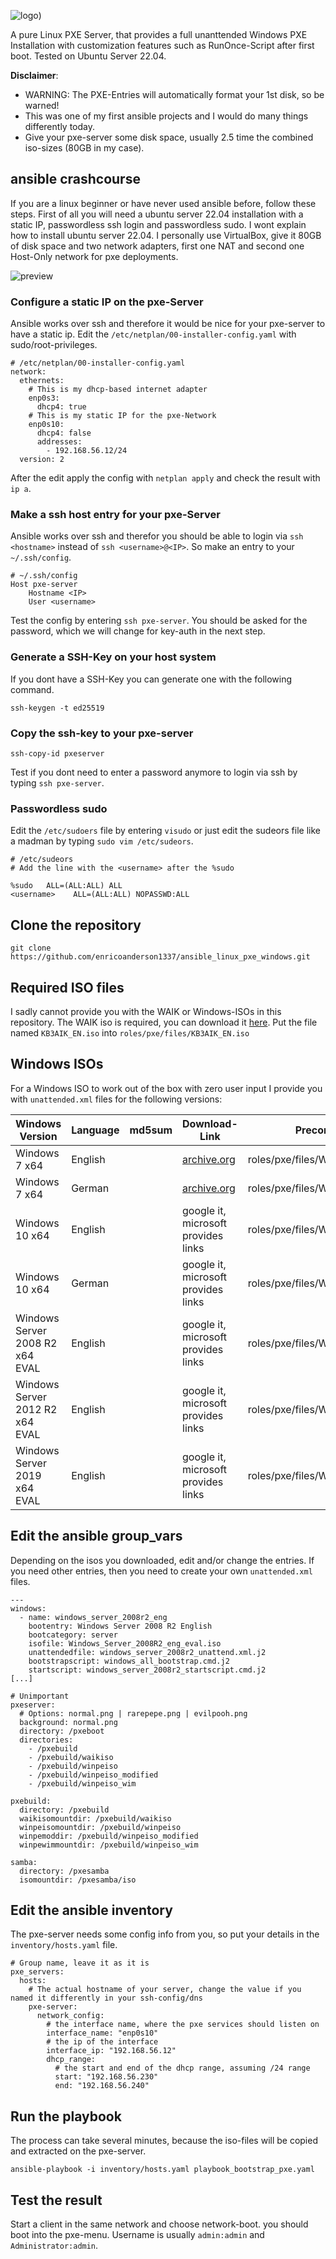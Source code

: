 ![logo](https://github.com/enricoanderson1337/ansible_linux_pxe_windows/blob/main/media/logo.png))

A pure Linux PXE Server, that provides a full unanttended Windows PXE Installation with customization features such as RunOnce-Script after first boot. Tested on Ubuntu Server 22.04.

__Disclaimer__: 
- WARNING: The PXE-Entries will automatically format your 1st disk, so be warned!
- This was one of my first ansible projects and I would do many things differently today.
- Give your pxe-server some disk space, usually 2.5 time the combined iso-sizes (80GB in my case).

## ansible crashcourse

If you are a linux beginner or have never used ansible before, follow these steps.
First of all you will need a ubuntu server 22.04 installation with a static IP, passwordless ssh login and passwordless sudo.
I wont explain how to install ubuntu server 22.04. I personally use VirtualBox, give it 80GB of disk space and two network adapters, first one NAT and second one Host-Only network for pxe deployments.

![preview](https://github.com/enricoanderson1337/ansible_linux_pxe_windows/blob/main/media/video.gif)

### Configure a static IP on the pxe-Server

Ansible works over ssh and therefore it would be nice for your pxe-server to have a static ip.
Edit the `/etc/netplan/00-installer-config.yaml` with sudo/root-privileges.

```
# /etc/netplan/00-installer-config.yaml 
network:
  ethernets:
    # This is my dhcp-based internet adapter
    enp0s3:
      dhcp4: true
    # This is my static IP for the pxe-Network
    enp0s10:
      dhcp4: false
      addresses:
        - 192.168.56.12/24
  version: 2
```

After the edit apply the config with `netplan apply` and check the result with `ip a`.


### Make a ssh host entry for your pxe-Server

Ansible works over ssh and therefor you should be able to login via `ssh <hostname>` instead of `ssh <username>@<IP>`. So make an entry to your `~/.ssh/config`.

```
# ~/.ssh/config
Host pxe-server                 
    Hostname <IP>
    User <username>
```

Test the config by entering `ssh pxe-server`. You should be asked for the password, which we will change for key-auth in the next step.

### Generate a SSH-Key on your host system

If you dont have a SSH-Key you can generate one with the following command.

```
ssh-keygen -t ed25519
```

### Copy the ssh-key to your pxe-server

```
ssh-copy-id pxeserver
```

Test if you dont need to enter a password anymore to login via ssh by typing `ssh pxe-server`.

### Passwordless sudo

Edit the `/etc/sudoers` file by entering `visudo` or just edit the sudeors file like a madman by typing `sudo vim /etc/sudeors`.

```
# /etc/sudeors
# Add the line with the <username> after the %sudo

%sudo   ALL=(ALL:ALL) ALL
<username>    ALL=(ALL:ALL) NOPASSWD:ALL
```

## Clone the repository

`git clone https://github.com/enricoanderson1337/ansible_linux_pxe_windows.git`

## Required ISO files

I sadly cannot provide you with the WAIK or Windows-ISOs in this repository.
The WAIK iso is required, you can download it [here](https://www.microsoft.com/en-us/download/details.aspx?id=5753). Put the file named `KB3AIK_EN.iso` into `roles/pxe/files/KB3AIK_EN.iso`

## Windows ISOs

For a Windows ISO to work out of the box with zero user input I provide you with `unattended.xml` files for the following versions:

| Windows Version | Language | md5sum | Download-Link | Preconfigured path and filename |
|---|---|---|---|---|
| Windows 7 x64 | English | | [archive.org](https://archive.org/details/win7-pro-sp1-english) | roles/pxe/files/Windows_7_x64_eng.iso |
| Windows 7 x64 | German | | [archive.org](https://archive.org/download/Windows7UltimateSP1x64German) | roles/pxe/files/Windows_7_x64_ger.iso |
| Windows 10 x64 | English | | google it, microsoft provides links | roles/pxe/files/Windows_10_x64_eng.iso |
| Windows 10 x64 | German | | google it, microsoft provides links | roles/pxe/files/Windows_10_x64_ger.iso |
| Windows Server 2008 R2 x64 EVAL | English | | google it, microsoft provides links | roles/pxe/files/Windows_Server_2008R2_eng_eval.iso |
| Windows Server 2012 R2 x64 EVAL | English | | google it, microsoft provides links | roles/pxe/files/Windows_Server_2012R2_eng_eval.iso |
| Windows Server 2019 x64 EVAL | English | | google it, microsoft provides links | roles/pxe/files/Windows_Server_2019_eng_eval.iso |

## Edit the ansible group_vars

Depending on the isos you downloaded, edit and/or change the entries.
If you need other entries, then you need to create your own `unattended.xml` files.

```
---
windows:
  - name: windows_server_2008r2_eng
    bootentry: Windows Server 2008 R2 English
    bootcategory: server
    isofile: Windows_Server_2008R2_eng_eval.iso
    unattendedfile: windows_server_2008r2_unattend.xml.j2
    bootstrapscript: windows_all_bootstrap.cmd.j2
    startscript: windows_server_2008r2_startscript.cmd.j2
[...]

# Unimportant
pxeserver:
  # Options: normal.png | rarepepe.png | evilpooh.png
  background: normal.png
  directory: /pxeboot
  directories:
    - /pxebuild
    - /pxebuild/waikiso
    - /pxebuild/winpeiso
    - /pxebuild/winpeiso_modified
    - /pxebuild/winpeiso_wim

pxebuild:
  directory: /pxebuild
  waikisomountdir: /pxebuild/waikiso
  winpeisomountdir: /pxebuild/winpeiso
  winpemoddir: /pxebuild/winpeiso_modified
  winpewimmountdir: /pxebuild/winpeiso_wim

samba:
  directory: /pxesamba
  isomountdir: /pxesamba/iso
```

## Edit the ansible inventory

The pxe-server needs some config info from you, so put your details in the `inventory/hosts.yaml` file.

```
# Group name, leave it as it is
pxe_servers:
  hosts:
    # The actual hostname of your server, change the value if you named it differently in your ssh-config/dns
    pxe-server:
      network_config:
        # the interface name, where the pxe services should listen on
        interface_name: "enp0s10"
        # the ip of the interface
        interface_ip: "192.168.56.12"
        dhcp_range:
          # the start and end of the dhcp range, assuming /24 range
          start: "192.168.56.230"
          end: "192.168.56.240"
```

## Run the playbook

The process can take several minutes, because the iso-files will be copied and extracted on the pxe-server.

`ansible-playbook -i inventory/hosts.yaml playbook_bootstrap_pxe.yaml`

## Test the result

Start a client in the same network and choose network-boot. you should boot into the pxe-menu.
Username is usually `admin:admin` and `Administrator:admin`.

